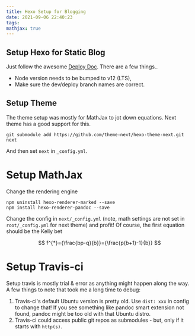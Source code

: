 ```yaml
---
title: Hexo Setup for Blogging
date: 2021-09-06 22:40:23
tags:
mathjax: true
---
```


## Setup Hexo for Static Blog
Just follow the awesome [Deploy Doc](https://hexo.io/docs/github-pages.html). There are a few things..
* Node version needs to be bumped to v12 (LTS),
* Make sure the dev/deploy branch names are correct.

## Setup Theme
The theme setup was mostly for MathJax to jot down equations. Next theme has a good support for this.

```
git submodule add https://github.com/theme-next/hexo-theme-next.git next
```

And then set `next` in `_config.yml`.

# Setup MathJax
Change the rendering engine
```
npm uninstall hexo-renderer-marked --save 
npm install hexo-renderer-pandoc --save
```

Change the config in `next/_config.yml` (note, math settings are not set in `root/_config.yml` for next theme) and profit! Of course, the first equation should be the Kelly bet 

$$ f^{*}={\frac{bp-q}{b}}={\frac{p(b+1)-1}{b}} $$

# Setup Travis-ci
Setup travis is mostly trial & error as anything might happen along the way. A few things to note that took me a long time to debug:

1. Travis-ci's default Ubuntu version is pretty old. Use `dist: xxx` in config to change that! If you see something like pandoc smart extension not found, pandoc might be too old with that Ubuntu distro.
2. Travis-ci could access public git repos as submodules - but, only if it starts with `http(s)`.

